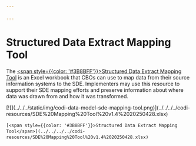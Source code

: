 ```yaml
---

---
```


# Structured Data Extract Mapping Tool

The [<span style={{color: '#3B8BFF'}}>Structured Data Extract Mapping Tool</span>](../../../../codi-resources/SDE%20Mapping%20Tool%20v1.4%2020250428.xlsx) is an Excel workbook that CBOs can use to map data from their source information systems to the SDE. Implementers may use this resource to support their SDE mapping efforts and preserve information about where data was drawn from and how it was transformed.

<div style={{width: '250px'}}>
<div style={{border: "2px solid"}}>
    [![](../../../static/img/codi-data-model-sde-mapping-tool.png)](../../../../codi-resources/SDE%20Mapping%20Tool%20v1.4%2020250428.xlsx)
</div>

    [<span style={{color: '#3B8BFF'}}>Structured Data Extract Mapping Tool</span>](../../../../codi-resources/SDE%20Mapping%20Tool%20v1.4%2020250428.xlsx)
</div>